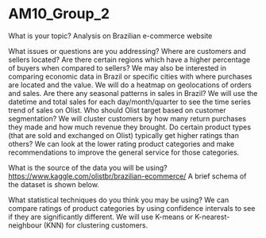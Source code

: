 # AM10_Group_2
What is your topic? 
Analysis on Brazilian e-commerce website 

What issues or questions are you addressing? 
Where are customers and sellers located? Are there certain regions which have a higher percentage of buyers when compared to sellers? We may also be interested in comparing economic data in Brazil or specific cities with where purchases are located and the value. We will do a heatmap on geolocations of orders and sales. 
Are there any seasonal patterns in sales in Brazil? We will use the datetime and total sales for each day/month/quarter to see the time series trend of sales on Olist. 
Who should Olist target based on customer segmentation? We will cluster customers by how many return purchases they made and how much revenue they brought. 
Do certain product types (that are sold and exchanged on Olist) typically get higher ratings than others? We can look at the lower rating product categories and make recommendations to improve the general service for those categories. 

What is the source of the data you will be using?
https://www.kaggle.com/olistbr/brazilian-ecommerce/
A brief schema of the dataset is shown below. 


What statistical techniques do you think you may be using?
We can compare ratings of product categories by using confidence intervals to see if they are significantly different. 
We will use K-means or K-nearest-neighbour (KNN) for clustering customers.
